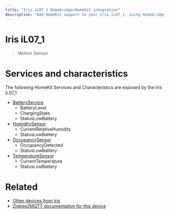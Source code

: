 ```yaml
---
title: "Iris iL07_1 Homebridge/HomeKit integration"
description: "Add HomeKit support to your Iris iL07_1, using Homebridge, Zigbee2MQTT and homebridge-z2m."
---
```

<!---
This file has been GENERATED using src/docgen/docgen.ts
DO NOT EDIT THIS FILE MANUALLY!
-->
# Iris iL07_1
> Motion Sensor


# Services and characteristics
The following HomeKit Services and Characteristics are exposed by
the Iris iL07_1

* [BatteryService](../../battery.md)
  * BatteryLevel
  * ChargingState
  * StatusLowBattery
* [HumiditySensor](../../sensors.md)
  * CurrentRelativeHumidity
  * StatusLowBattery
* [OccupancySensor](../../sensors.md)
  * OccupancyDetected
  * StatusLowBattery
* [TemperatureSensor](../../sensors.md)
  * CurrentTemperature
  * StatusLowBattery


# Related
* [Other devices from Iris](../index.md#iris)
* [Zigbee2MQTT documentation for this device](https://www.zigbee2mqtt.io/devices/iL07_1.html)